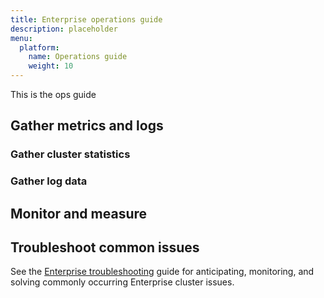 ```yaml
---
title: Enterprise operations guide
description: placeholder
menu:
  platform:
    name: Operations guide
    weight: 10
---
```


This is the ops guide


## Gather metrics and logs


### Gather cluster statistics


### Gather log data


## Monitor and measure



## Troubleshoot common issues

See the [Enterprise troubleshooting](/enterprise-influxdb/latest/troubleshooting/) guide for anticipating, monitoring, and solving commonly occurring Enterprise cluster issues.
